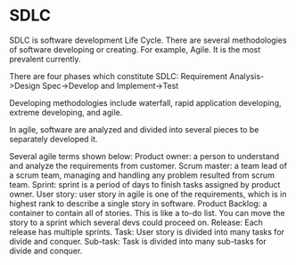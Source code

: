 # SDLC

SDLC is software development Life Cycle.
There are several methodologies of software developing or creating.
For example, Agile. It is the most prevalent currently.

There are four phases which constitute SDLC:
Requirement Analysis->Design Spec->Develop and Implement->Test

Developing methodologies include waterfall, rapid application developing, extreme developing, and agile.

In agile, software are analyzed and divided into several pieces to be separately developed it.

Several agile terms shown below:
Product owner: a person to understand and analyze the requirements from customer.
Scrum master: a team lead of a scrum team, managing and handling any problem resulted from scrum team.
Sprint: sprint is a period of days to finish tasks assigned by product owner.
User story: user story in agile is one of the requirements, which is in highest rank to describe a single story in software.
Product Backlog: a container to contain all of stories. This is like a to-do list. You can move the story to a sprint which several devs could proceed on.
Release: Each release has multiple sprints.
Task: User story is divided into many tasks for divide and conquer.
Sub-task: Task is divided into many sub-tasks for divide and conquer.


